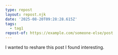 ```yaml
---
type: repost
layout: repost.njk
date: '2025-08-20T09:28:28.615Z'
tags:
  - tag1
repost-of: https://example.com/someone-else/post
---
```


I wanted to reshare this post I found interesting.
